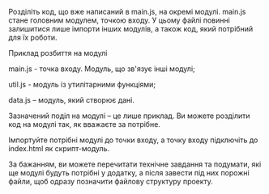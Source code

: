 Розділіть код, що вже написаний в main.js, на окремі модулі. main.js стане головним модулем, точкою входу. У цьому файлі повинні залишитися лише імпорти інших модулів, а також код, який потрібний для їх роботи.

Приклад розбиття на модулі

main.js - точка входу. Модуль, що зв'язує інші модулі;

util.js - модуль із утилітарними функціями;

data.js – модуль, який створює дані.

Зазначений поділ на модулі – це лише приклад. Ви можете розділити код на модулі так, як вважаєте за потрібне.

Імпортуйте потрібні модулі до точки входу, а точку входу підключіть до index.html як скрипт-модуль.

За бажанням, ви можете перечитати технічне завдання та подумати, які ще модулі будуть потрібні у додатку, а після завести під них порожні файли, щоб одразу позначити файлову структуру проекту.